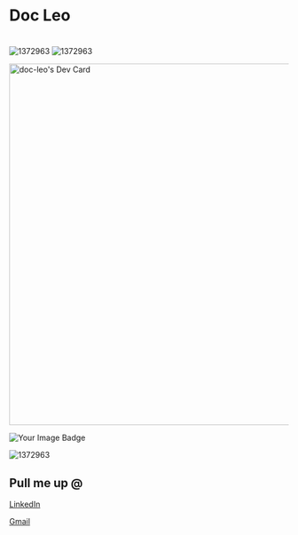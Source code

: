 # Doc Leo

#

![1372963](https://github-profile-trophy.vercel.app/?username=Doc-Leo&theme=dracula)
![1372963](https://www.codewars.com/users/Doc-Leo/badges/large )



<a href="https://app.daily.dev/dcleo"><img src="https://api.daily.dev/devcards/v2/RKuZ3mFuz6ACy9y5VPLZi.png?type=wide&r=o4v" width="652" alt="doc-leo's Dev Card"/></a>



<img src="https://tryhackme-badges.s3.amazonaws.com/dc730.png" alt="Your Image Badge" />

![1372963](https://assets.tryhackme.com/room-badges/80fe798a874c21b238240ffc401cfb2f.png)





## Pull me up @




[LinkedIn](https://www.linkedin.com/in/leo-gabriel-rentazida-8a063a279/)

[Gmail](09123leogabriel@gmail.com)



